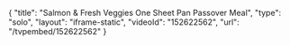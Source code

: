 {
    "title": "Salmon & Fresh Veggies One Sheet Pan Passover Meal",
    "type": "solo",
    "layout": "iframe-static",
    "videoId": "152622562",
    "url": "\/tvpembed\/152622562"
}